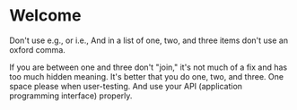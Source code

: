 # Welcome

Don't use e.g., or i.e., And in a list of one, two, and three items don't use an oxford comma.

If you are between one and three don't "join," it's not much of a fix and has too much hidden meaning. It's better that you do one, two, and three. One space please when user-testing. And use your API (application programming interface) properly.